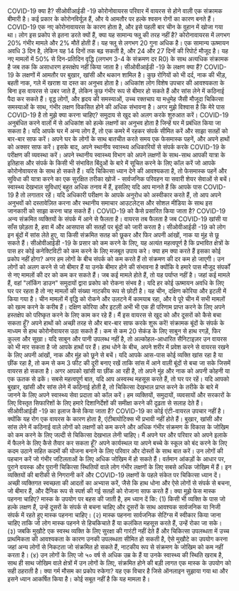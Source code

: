 COVID-19 क्या है?
सीओवीआईडी ​​-19 कोरोनोवायरस परिवार में वायरस से होने वाली एक संक्रामक बीमारी है। कई प्रकार के कोरोनविर्यूज़ हैं, और ये आमतौर पर हल्के श्वसन रोगों का कारण बनते हैं। COVID-19 एक नए कोरोनावायरस के कारण होता है, और इसे पहली बार चीन के वुहान में खोजा गया था।
लोग इस प्रकोप से इतना डरते क्यों हैं, क्या यह सामान्य फ्लू की तरह नहीं है?
कोरोनावायरस में लगभग 20% गंभीर मामले और 2% मौतें होती हैं। यह फ्लू से लगभग 20 गुना अधिक है। एक सामान्य ऊष्मायन अवधि 3 दिन है, लेकिन यह 14 दिनों तक बढ़ सकती है, और 24 और 27 दिनों की रिपोर्ट मौजूद है। यह नए मामलों में 50% से दिन-प्रतिदिन वृद्धि (लगभग 3-4 के संक्रमण दर R0) के साथ अत्यधिक संक्रामक है जब तक कि असाधारण हस्तक्षेप नहीं किया जाता है।
सीओवीआईडी ​​-19 के लक्षण क्या हैं?
COVID-19 के लक्षणों में आमतौर पर बुखार, खांसी और थकान शामिल है। कुछ रोगियों को भी दर्द, नाक की भीड़, बहती नाक, गले में खराश या दस्त का अनुभव होता है। अधिकांश लोग विशेष उपचार की आवश्यकता के बिना इस वायरस से उबर जाते हैं, लेकिन कुछ गंभीर रूप से बीमार हो सकते हैं और सांस लेने में कठिनाई पैदा कर सकते हैं। वृद्ध लोगों, और हृदय की समस्याओं, उच्च रक्तचाप या मधुमेह जैसी मौजूदा चिकित्सा समस्याओं के साथ, गंभीर लक्षण विकसित होने की अधिक संभावना है।
अगर मुझे विश्वास है कि मेरे पास COVID-19 है तो मुझे क्या करना चाहिए?
समुदाय से खुद को अलग करके शुरुआत करें। COVID-19 अनुबंधित करने वालों में से अधिकांश को हल्के लक्षणों का अनुभव होता है जिन्हें घर में प्रबंधित किया जा सकता है। यदि आपके घर में अन्य लोग हैं, तो एक कमरे में रहकर संपर्क सीमित करें और साझा सतहों को बार-बार साफ करें। अपने घर के लोगों के साथ बातचीत करते समय एक फेसमास्क पहनें, और अपने हाथों को अक्सर साफ करें।
इसके बाद, अपने स्थानीय स्वास्थ्य अधिकारियों से संपर्क करके COVID-19 के परीक्षण की व्यवस्था करें। अपने स्थानीय स्वास्थ्य विभाग को अपने लक्षणों के साथ-साथ आपकी यात्रा के इतिहास और संपर्क के किसी भी संभावित बिंदुओं के बारे में सूचित करने के लिए कॉल करें जो आपके कोरोनोवायरस के साथ हो सकते हैं। यदि चिकित्सा ध्यान देने की आवश्यकता है, तो फेसमास्क पहनें और सुविधा की यात्रा करने का एक सुरक्षित तरीका खोजें - सार्वजनिक परिवहन या सवारी शेयर सेवाओं से बचें।
स्वास्थ्य देखभाल सुविधाएं बहुत अधिक तनाव में हैं, इसलिए यदि आप मानते हैं कि आपके पास COVID-19 है तो लगातार रहें। यदि अधिकारी परीक्षण के आपके अनुरोध को अस्वीकार करते हैं, तो आप अपने अनुभवों को दस्तावेज़ित करना और स्थानीय समाचार आउटलेट्स और सोशल मीडिया के साथ इस जानकारी को साझा करना चाह सकते हैं।
COVID-19 को कैसे प्रसारित किया जाता है?
COVID-19 अन्य संक्रमित व्यक्तियों के संपर्क में आने से फैलता है। वायरस तब फैलता है जब COVID-19 खांसी या साँस छोड़ता है, हवा में और आसपास की सतहों पर बूंदों को जारी करता है। सीओवीआईडी ​​-19 को लोग इन बूंदों में सांस लेते हुए, या किसी संक्रमित सतह को छूकर और फिर अपनी आंखों, नाक या मुंह से छू सकते हैं। सीओवीआईडी ​​-19 के प्रसार को कम करने के लिए, यह अत्यंत महत्वपूर्ण है कि प्रभावित क्षेत्रों के पास हर कोई कनेक्टिविटी को कम करने के लिए मजबूत उपाय करे।
क्या हम क्या करते हैं इसका कोई प्रकोप नहीं होगा?
अगर हम लोगों के बीच संपर्क को कम करते हैं तो संक्रमण की दर कम हो जाएगी। उन लोगों को अलग करने से जो बीमार हैं या उनके बीमार होने की संभावना है क्योंकि वे हमारे पास मौजूद संपर्कों से नए मामलों की दर को कम कर सकते हैं। जब कई मामले होते हैं, तो यह पर्याप्त नहीं है। जहां कई मामले हैं, वहां "लॉकिंग डाउन" समुदायों द्वारा प्रकोप को रोकना संभव है। यदि हर कोई ऊष्मायन अवधि के लिए घर पर रहता है तो नए मामलों की संख्या नाटकीय रूप से छोटी है। यह चीन, दक्षिण कोरिया और इटली में किया गया है। चीन मामलों में वृद्धि को रोकने और उलटने में कामयाब रहा, और वे पूरे चीन में सभी मामलों को खत्म करने के करीब हैं। दक्षिण कोरिया और इटली अभी भी एक ही परिणाम प्राप्त करने के लिए अपने हस्तक्षेप को परिष्कृत करने के लिए काम कर रहे हैं।
मैं इस वायरस से खुद को और दूसरों को कैसे बचा सकता हूँ?
अपने हाथों को अच्छी तरह से और बार-बार साफ करके शुरू करें! संक्रामक बूंदों के संपर्क के माध्यम से हाथ कोरोनोवायरस उठा सकते हैं। कम से कम 20 सेकंड के लिए साबुन से हाथ रगड़ें, फिर कुल्ला और सूखा। यदि साबुन और पानी उपलब्ध नहीं है, तो अल्कोहल-आधारित सैनिटाइज़र उन वायरस को भी मार सकता है जो आपके हाथों पर हैं। 
हाथ धोने के बीच, अपने शरीर में प्रवेश करने से वायरस रखने के लिए अपनी आंखों, नाक और मुंह को छूने से बचें। यदि आपके आस-पास कोई व्यक्ति खांस रहा है या छींक रहा है, तो कम से कम 3 फीट की दूरी बनाए रखें ताकि सांस में आने वाली बूंदों से बचा जा सके जिसमें वायरस हो सकता है। अगर आपको खांसी या छींक आ रही है, तो अपने मुंह और नाक को अपनी कोहनी या एक ऊतक से ढकें। सबसे महत्वपूर्ण बात, यदि आप अस्वस्थ महसूस करते हैं, तो घर पर रहें। यदि आपको बुखार, खांसी और सांस लेने में कठिनाई होती है, तो चिकित्सा देखभाल प्राप्त करने के तरीके के बारे में जानने के लिए अपने स्वास्थ्य सेवा प्रदाता को कॉल करें।
हम व्यक्तियों, समुदायों, व्यवसायों और सरकारों के लिए विस्तृत सिफारिशों के लिए हमारे दिशानिर्देशों की समीक्षा करने की दृढ़ता से सलाह देते हैं।
सीओवीआईडी ​​-19 का इलाज कैसे किया जाता है?
COVID-19 का कोई एंटी-वायरल उपचार नहीं है। क्योंकि यह रोग एक वायरस के कारण होता है, एंटीबायोटिक्स भी प्रभावी नहीं होते हैं। बुखार, खांसी और सांस लेने में कठिनाई वाले लोगों को लक्षणों को कम करने और अधिक गंभीर संक्रमण के विकास के जोखिम को कम करने के लिए जल्दी से चिकित्सा देखभाल लेनी चाहिए।
मैं अपने घर और परिवार को अपने इलाके में फैलने के लिए कैसे तैयार कर सकता हूँ?
अपने कार्यस्थल या अपने बच्चे के स्कूल को बंद करने के लिए कदम उठाने सहित कदमों की योजना बनाने के लिए परिवार और दोस्तों के साथ बात करें। उन लोगों की पहचान करें जो गंभीर जटिलताओं के लिए अधिक जोखिम में हो सकते हैं। वर्तमान आंकड़ों के आधार पर, पुराने वयस्क और पुरानी चिकित्सा स्थितियों वाले लोग गंभीर लक्षणों के लिए सबसे अधिक जोखिम में हैं। इन व्यक्तियों की बारीकी से निगरानी करें और COVID-19 लक्षणों के पहले संकेत पर चिकित्सा ध्यान दें। अच्छी व्यक्तिगत स्वच्छता की आदतों का अभ्यास करें, जैसे कि हाथ धोना और ऐसे लोगों से संपर्क से बचना, जो बीमार हैं, और दैनिक रूप से स्पर्श की गई सतहों को रोजाना साफ करते हैं।
क्या मुझे फेस मास्क पहनना चाहिए?
मास्क के उपयोग पर बहस की जाती है, हम ध्यान दें कि:
 (1) किसी भी व्यक्ति के पास जो हल्के लक्षण हैं, उन्हें दूसरों के संपर्क से बचना चाहिए और दूसरों के साथ आवश्यक सार्वजनिक या निजी संपर्क में रहते हुए मास्क पहनना चाहिए।
 (२) मास्क पहनना सार्वजनिक सेटिंग्स में स्वीकार किया जाना चाहिए ताकि जो लोग मास्क पहनने से हिचकिचाते हैं या कलंकित महसूस करते हैं, उन्हें रोका जा सके।
 (३) जबकि मुखौटे एक स्वस्थ व्यक्ति के लिए सुरक्षा की गारंटी नहीं देते हैं और चिकित्सा उपलब्धता में उच्च प्राथमिकता की आवश्यकता के कारण उनकी उपलब्धता सीमित हो सकती है, ऐसे मुखौटे का उपयोग करना जहां अन्य लोगों से निकटता जो संक्रमित हो सकते हैं, नाटकीय रूप से संक्रमण के जोखिम को कम नहीं करता है। 
(४) उन लोगों के लिए जो ५० वर्ष से अधिक उम्र के हैं या उनके स्वास्थ्य की स्थिति खराब है, साथ ही साथ जोखिम वाले क्षेत्रों में उन लोगों के लिए, संक्रमित होने की बड़ी लागत एक मास्क के उपयोग को सही ठहराती है।
क्या गर्म मौसम का प्रकोप रुकेगा?
यह एक विचार है जिसे ऑनलाइन सुझाया गया था और इसने ध्यान आकर्षित किया है। कोई सबूत नहीं है कि यह मामला है।

